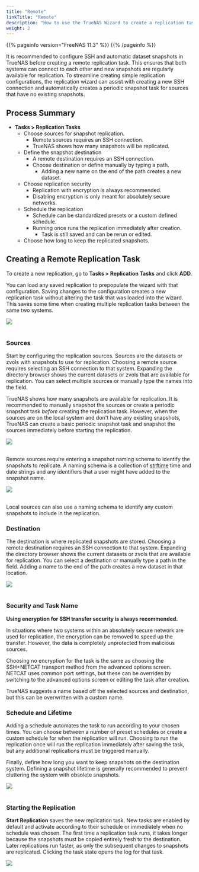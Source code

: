 ```yaml
---
title: "Remote"
linkTitle: "Remote"
description: "How to use the TrueNAS Wizard to create a replication task that works with a remote system to send or receive ZFS snapshots"
weight: 2
---
```


{{% pageinfo version="FreeNAS 11.3" %}}
{{% /pageinfo %}}

It is recommended to configure SSH and automatic dataset snapshots in TrueNAS before creating a remote replication task.
This ensures that both systems can connect to each other and new snapshots are regularly available for replication.
To streamline creating simple replication configurations, the replication wizard can assist with creating a new SSH connection and automatically creates a periodic snapshot task for sources that have no existing snapshots.

## Process Summary

* **Tasks > Replication Tasks**
  * Choose sources for snapshot replication.
    * Remote sources requires an SSH connection.
    * TrueNAS shows how many snapshots will be replicated.
  * Define the snapshot destination
    * A remote destination requires an SSH connection.
    * Choose destination or define manually by typing a path.
      * Adding a new name on the end of the path creates a new dataset.
  * Choose replication security
    * Replication with encryption is always recommended.
    * Disabling encryption is only meant for absolutely secure networks.
  * Schedule the replication
    * Schedule can be standardized presets or a custom defined schedule.
    * Running once runs the replication immediately after creation.
      * Task is still saved and can be rerun or edited.
  * Choose how long to keep the replicated snapshots.

## Creating a Remote Replication Task

To create a new replication, go to **Tasks > Replication Tasks** and click **ADD**.

You can load any saved replication to prepopulate the wizard with that configuration.
Saving changes to the configuration creates a new replication task without altering the task that was loaded into the wizard.
This saves some time when creating multiple replication tasks between the same two systems.

<img src="/images/replication-wizard-previoustasks.png">
<br><br>


### Sources

Start by configuring the replication sources.
Sources are the datasets or zvols with snapshots to use for replication.
Choosing a remote source requires selecting an SSH connection to that system.
Expanding the directory browser shows the current datasets or zvols that are available for replication.
You can select multiple sources or manually type the names into the field.

TrueNAS shows how many snapshots are available for replication.
It is recommended to manually snapshot the sources or create a periodic snapshot task *before* creating the replication task.
However, when the sources are on the local system and don't have any existing snapshots, TrueNAS can create a basic periodic snapshot task and snapshot the sources immediately before starting the replication.

<img src="/images/replication-wizard-localsources.png">
<br><br>


Remote sources require entering a snapshot naming schema to identify the snapshots to replicate.
A naming schema is a collection of [strftime](https://www.freebsd.org/cgi/man.cgi?query=strftime) time and date strings and any identifiers that a user might have added to the snapshot name.

<img src="/images/replication-wizard-remotesources.png">
<br><br>

Local sources can also use a naming schema to identify any custom snapshots to include in the replication.

### Destination

The destination is where replicated snapshots are stored.
Choosing a remote destination requires an SSH connection to that system.
Expanding the directory browser shows the current datasets or zvols that are available for replication.
You can select a destination or manually type a path in the field.
Adding a name to the end of the path creates a new dataset in that location.

<img src="/images/replication-wizard-destination.png">
<br><br>

### Security and Task Name

**Using encryption for SSH transfer security is always recommended.**

In situations where two systems within an absolutely secure network are used for replication, the encryption can be removed to speed up the transfer.
However, the data is completely unprotected from malicious sources.

Choosing no encryption for the task is the same as choosing the SSH+NETCAT transport method from the advanced options screen.
NETCAT uses common port settings, but these can be overriden by switching to the advanced options screen or editing the task after creation.

TrueNAS suggests a name based off the selected sources and destination, but this can be overwritten with a custom name.

### Schedule and Lifetime


Adding a schedule automates the task to run according to your chosen times.
You can choose between a number of preset schedules or create a custom schedule for when the replication will run.
Choosing to run the replication once will run the replication immediately after saving the task, but any additional replications must be triggered manually.

Finally, define how long you want to keep snapshots on the destination system.
Defining a snapshot lifetime is generally recommended to prevent cluttering the system with obsolete snapshots.

<img src="/images/replication-wizard-scheduling.png">
<br><br>

### Starting the Replication

**Start Replication** saves the new replication task.
New tasks are enabled by default and activate according to their schedule or immediately when no schedule was chosen.
The first time a replication task runs, it takes longer because the snapshots must be copied entirely fresh to the destination.
Later replications run faster, as only the subsequent changes to snapshots are replicated.
Clicking the task state opens the log for that task.

<img src="/images/replication-state.png">
<br><br>